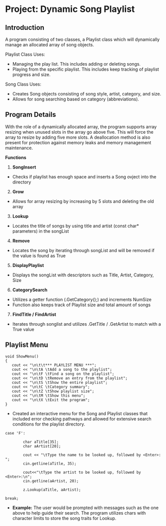 # Project: Dynamic Song Playlist
## Introduction
A program consisting of two classes, a Playlist class which will dynamically manage an allocated array of song objects. 

Playlist Class Uses:

- Managing the play list. This includes adding or deleting songs.
- Playing from the specific playlist. This includes keep tracking of playlist progress and size.

Song Class Uses:

- Creates Song objects consisting of song style, artist, category, and size.
- Allows for song searching based on category (abbreviations).

## Program Details
With the role of a dynamically allocated array, the program supports array resizing when unused slots in the array go above five. This will force the array to resize by adding five more slots. A deallocation method is also present for protection against memory leaks and memory management maintenance.

**Functions** 

1. **SongInsert**
- Checks if playlist has enough space and inserts a Song ovject into the directory

2. **Grow**
- Allows for array resizing by increasing by 5 slots and deleting the old array

3. **Lookup**
- Locates the title of songs by using title and artist (const char* parameters) in the songList

4. **Remove**
- Locates the song by iterating through songList and will be removed if the value is found as True

5. **DisplayPlaylist**
- Displays the songList with descriptors such as Title, Artist, Category, Size

6. **CategorySearch**
- Utilizes a getter function (.GetCategory();) and increments NumSize
- Function also keeps track of Playlist size and total amount of songs

7. **FindTitle / FindArtist**
- Iterates through songlist and utilizes .GetTitle / .GetArtist to match with a True value

## Playlist Menu

```
void ShowMenu()
{
   cout << "\n\t\t*** PLAYLIST MENU ***";
   cout << "\n\tA \tAdd a song to the playlist";
   cout << "\n\tF \tFind a song on the playlist";
   cout << "\n\tD \tRemove an entry from the playlist";
   cout << "\n\tS \tShow the entire playlist";
   cout << "\n\tC \tCategory summary";
   cout << "\n\tZ \tShow playlist size";
   cout << "\n\tM \tShow this menu";
   cout << "\n\tX \tExit the program";
}
```
- Created an interactive menu for the Song and Playlist classes that included error checking pathways and allowed for extensive search conditions for the playlist directory.

```
case 'F': 
		
	    char aTitle[35];
	    char aArtist[20];
	    
	    cout << "\tType the name to be looked up, followed by <Enter>: ";
        cin.getline(aTitle, 35);
        
        cout<<"\tType the artist to be looked up, followed by <Enter>:\n";
        cin.getline(aArtist, 20);
		
	    z.Lookup(aTitle, aArtist);           	
		
break;
```
- **Example:** The user would be prompted with messages such as the one above to help guide their search. The program utilizes chars with character limits to store the song traits for Lookup.
